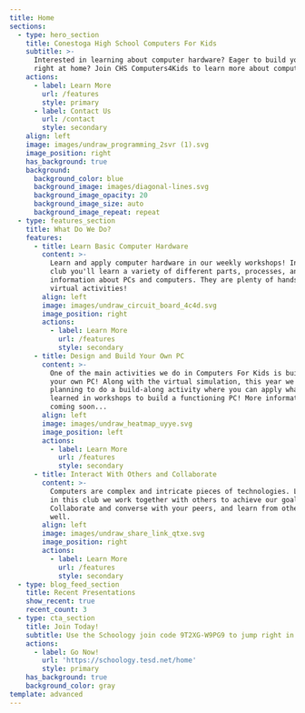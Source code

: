 ```yaml
---
title: Home
sections:
  - type: hero_section
    title: Conestoga High School Computers For Kids
    subtitle: >-
      Interested in learning about computer hardware? Eager to build your own PC
      right at home? Join CHS Computers4Kids to learn more about computers!
    actions:
      - label: Learn More
        url: /features
        style: primary
      - label: Contact Us
        url: /contact
        style: secondary
    align: left
    image: images/undraw_programming_2svr (1).svg
    image_position: right
    has_background: true
    background:
      background_color: blue
      background_image: images/diagonal-lines.svg
      background_image_opacity: 20
      background_image_size: auto
      background_image_repeat: repeat
  - type: features_section
    title: What Do We Do?
    features:
      - title: Learn Basic Computer Hardware
        content: >-
          Learn and apply computer hardware in our weekly workshops! In this
          club you'll learn a variety of different parts, processes, and
          information about PCs and computers. They are plenty of hands on and
          virtual activities!
        align: left
        image: images/undraw_circuit_board_4c4d.svg
        image_position: right
        actions:
          - label: Learn More
            url: /features
            style: secondary
      - title: Design and Build Your Own PC
        content: >-
          One of the main activities we do in Computers For Kids is building
          your own PC! Along with the virtual simulation, this year we are
          planning to do a build-along activity where you can apply what you've
          learned in workshops to build a functioning PC! More information
          coming soon...
        align: left
        image: images/undraw_heatmap_uyye.svg
        image_position: left
        actions:
          - label: Learn More
            url: /features
            style: secondary
      - title: Interact With Others and Collaborate
        content: >-
          Computers are complex and intricate pieces of technologies. Luckily,
          in this club we work together with others to achieve our goals.
          Collaborate and converse with your peers, and learn from others as
          well.
        align: left
        image: images/undraw_share_link_qtxe.svg
        image_position: right
        actions:
          - label: Learn More
            url: /features
            style: secondary
  - type: blog_feed_section
    title: Recent Presentations
    show_recent: true
    recent_count: 3
  - type: cta_section
    title: Join Today!
    subtitle: Use the Schoology join code 9T2XG-W9PG9 to jump right in!
    actions:
      - label: Go Now!
        url: 'https://schoology.tesd.net/home'
        style: primary
    has_background: true
    background_color: gray
template: advanced
---
```

